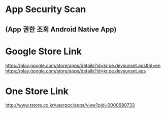 # App Security Scan
(App 권한 조회 Android Native App)
---------------------------------------------------------------

# Google Store Link
https://play.google.com/store/apps/details?id=kr.pe.devsunset.aps&hl=en
https://play.google.com/store/apps/details?id=kr.pe.devsunset.aps

# One Store Link
http://www.tstore.co.kr/userpoc/apps/view?pid=0000680733
